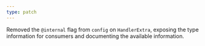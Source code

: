 ```yaml
---
type: patch
---
```


Removed the `@internal` flag from `config` on `HandlerExtra`, exposing the type information for consumers and documenting the available information.
